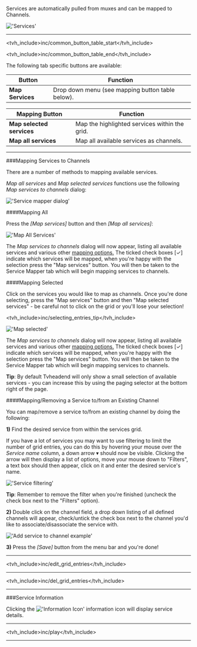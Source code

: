 Services are automatically pulled from muxes and can be mapped to Channels.

!['Services'](static/img/doc/configdvbservices.png)

---

<tvh_include>inc/common_button_table_start</tvh_include>

<tvh_include>inc/common_button_table_end</tvh_include>

The following tab specific buttons are available: 

Button                     | Function
---------------------------|---------
**Map Services**           | Drop down menu (see mapping button table below). 

Mapping Button              | Function
----------------------------|--------------------
**Map selected services**   | Map the highlighted services within the grid. 
**Map all services**        | Map all available services as channels. 

---

###Mapping Services to Channels

There are a number of methods to mapping available services.

*Map all services* and *Map selected services* functions use the 
following *Map services to channels* dialog:

!['Service mapper dialog'](static/img/doc/mapservicesdialog.png)

####Mapping All

Press the *[Map services]* button and then *[Map all services]*: 

!['Map All Services'](static/img/doc/mapservicesall.png)
  
The *Map services to channels* dialog will now appear, listing all available services and various 
other [mapping options.](class/service_mapper) The ticked check boxes 
[✓] indicate which services will be mapped, when you're happy with the selection press 
the "Map services" button. You will then be taken to the Service 
Mapper tab which will begin mapping services to channels. 
  
####Mapping Selected

Click on the services you would like to map as channels. Once you're 
done selecting, press the "Map services" button and then 
"Map selected services" - be careful not to click on the grid or 
you'll lose your selection!

<tvh_include>inc/selecting_entries_tip</tvh_include>

!['Map selected'](static/img/doc/mapselectedservices.png)
    
The *Map services to channels* dialog will now appear, listing all available services and various 
other [mapping options.](class/service_mapper) The ticked 
check boxes [✓] indicate which services will be mapped, when you're 
happy with the selection press the "Map services" button. You will 
then be taken to the Service Mapper tab which will begin mapping 
services to channels. 

**Tip**: By default Tvheadend will only show a small selection of 
available services - you can increase this by using the paging 
selector at the bottom right of the page.
  
####Mapping/Removing a Service to/from an Existing Channel

You can map/remove a service to/from an existing channel by doing the following:

**1)** Find the desired service from within the services grid. 

If you have a lot of services you may want to use filtering to limit the 
number of grid entries, you can do this by hovering your mouse over the 
*Service name* column, a down arrow ▾ should now be visible. Clicking 
the arrow will then display a list of options, move your mouse down to 
"Filters", a text box should then appear, click on it and enter the 
desired service's name.

!['Service filtering'](static/img/doc/servicefilter.png)

**Tip**: Remember to remove the filter when you're finished (uncheck the 
check box next to the "Filters" option). 

**2)** Double click on the channel field, a drop down listing of all defined 
channels will appear, check/untick the check box next to the channel 
you'd like to associate/disassociate the service with. 

!['Add service to channel example'](static/img/doc/addservicetochannel.png)

**3)** Press the *[Save]* button from the menu bar and you're done!

---

<tvh_include>inc/edit_grid_entries</tvh_include>

---

<tvh_include>inc/del_grid_entries</tvh_include>

---

###Service Information

Clicking the !['Information Icon'](static/icons/information.png) 
information icon will display service details.

---

<tvh_include>inc/play</tvh_include>

---
